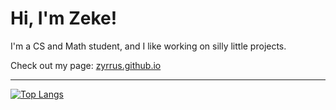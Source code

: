 # Hi, I'm Zeke! 

I'm a CS and Math student, and I like working on silly little projects.  

Check out my page: [zyrrus.github.io](https://zyrrus.github.io)

---

[![Top Langs](https://github-readme-stats.vercel.app/api/top-langs/?username=zyrrus&layout=compact&theme=apprentice)](https://github.com/anuraghazra/github-readme-stats)
